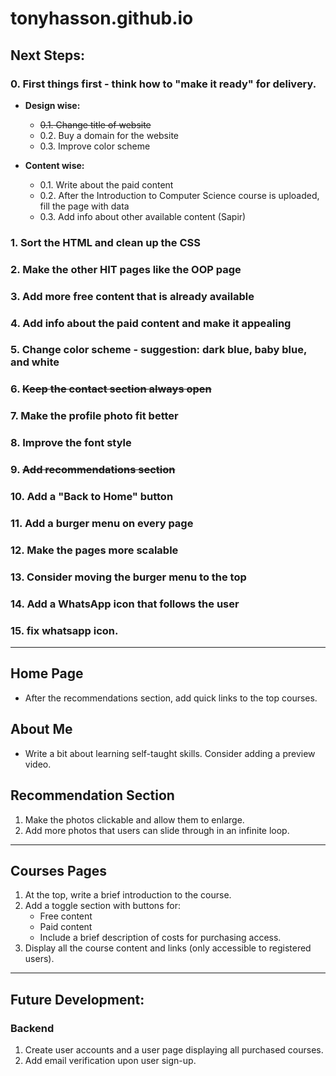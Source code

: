 # tonyhasson.github.io

## Next Steps:

### 0. First things first - think how to "make it ready" for delivery.
   - **Design wise:**
     - ~~0.1. Change title of website~~
     - 0.2. Buy a domain for the website
     - 0.3. Improve color scheme

   - **Content wise:**
     - 0.1. Write about the paid content
     - 0.2. After the Introduction to Computer Science course is uploaded, fill the page with data
     - 0.3. Add info about other available content (Sapir)

### 1. Sort the HTML and clean up the CSS
### 2. Make the other HIT pages like the OOP page
### 3. Add more free content that is already available
### 4. Add info about the paid content and make it appealing
### 5. Change color scheme - suggestion: dark blue, baby blue, and white
### 6. ~~Keep the contact section always open~~
### 7. Make the profile photo fit better
### 8. Improve the font style
### 9. ~~Add recommendations section~~
### 10. Add a "Back to Home" button
### 11. Add a burger menu on every page
### 12. Make the pages more scalable
### 13. Consider moving the burger menu to the top
### 14. Add a WhatsApp icon that follows the user
### 15. fix whatsapp icon.

---

## Home Page
- After the recommendations section, add quick links to the top courses.

## About Me
- Write a bit about learning self-taught skills. Consider adding a preview video.

## Recommendation Section
1. Make the photos clickable and allow them to enlarge.
2. Add more photos that users can slide through in an infinite loop.

---

## Courses Pages

1. At the top, write a brief introduction to the course.
2. Add a toggle section with buttons for:
   - Free content
   - Paid content
   - Include a brief description of costs for purchasing access.
3. Display all the course content and links (only accessible to registered users).

---

## Future Development:

### Backend
1. Create user accounts and a user page displaying all purchased courses.
2. Add email verification upon user sign-up.